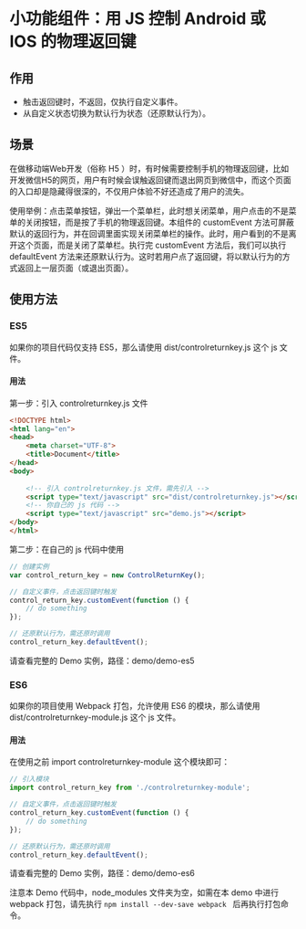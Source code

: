 # 小功能组件：用 JS 控制 Android 或 IOS 的物理返回键

## 作用

+ 触击返回键时，不返回，仅执行自定义事件。
+ 从自定义状态切换为默认行为状态（还原默认行为）。

## 场景

在做移动端Web开发（俗称 H5 ）时，有时候需要控制手机的物理返回键，比如开发微信H5的网页，用户有时候会误触返回键而退出网页到微信中，而这个页面的入口却是隐藏得很深的，不仅用户体验不好还造成了用户的流失。

使用举例：点击菜单按钮，弹出一个菜单栏，此时想关闭菜单，用户点击的不是菜单的关闭按钮，而是按了手机的物理返回键。本组件的 customEvent 方法可屏蔽默认的返回行为，并在回调里面实现关闭菜单栏的操作。此时，用户看到的不是离开这个页面，而是关闭了菜单栏。执行完 customEvent 方法后，我们可以执行 defaultEvent 方法来还原默认行为。这时若用户点了返回键，将以默认行为的方式返回上一层页面（或退出页面）。

## 使用方法

### ES5

如果你的项目代码仅支持 ES5，那么请使用 dist/controlreturnkey.js 这个 js 文件。

#### 用法

第一步：引入 controlreturnkey.js 文件

```html
<!DOCTYPE html>
<html lang="en">
<head>
	<meta charset="UTF-8">
	<title>Document</title>
</head>
<body>
	
  	<!-- 引入 controlreturnkey.js 文件，需先引入 -->
  	<script type="text/javascript" src="dist/controlreturnkey.js"></script>
  	<!-- 你自己的 js 代码 -->
  	<script type="text/javascript" src="demo.js"></script>
</body>
</html>
```

第二步：在自己的 js 代码中使用

```javascript
// 创建实例
var control_return_key = new ControlReturnKey();

// 自定义事件，点击返回键时触发
control_return_key.customEvent(function () {
    // do something
});

// 还原默认行为，需还原时调用
control_return_key.defaultEvent();
```

请查看完整的 Demo 实例，路径：demo/demo-es5

### ES6

如果你的项目使用 Webpack 打包，允许使用 ES6 的模块，那么请使用 dist/controlreturnkey-module.js 这个 js 文件。

#### 用法

在使用之前 import controlreturnkey-module 这个模块即可：

```javascript
// 引入模块
import control_return_key from './controlreturnkey-module';

// 自定义事件，点击返回键时触发
control_return_key.customEvent(function () {
    // do something
});

// 还原默认行为，需还原时调用
control_return_key.defaultEvent();
```

请查看完整的 Demo 实例，路径：demo/demo-es6

注意本 Demo 代码中，node_modules 文件夹为空，如需在本 demo 中进行 webpack 打包，请先执行 `npm install --dev-save webpack ` 后再执行打包命令。













